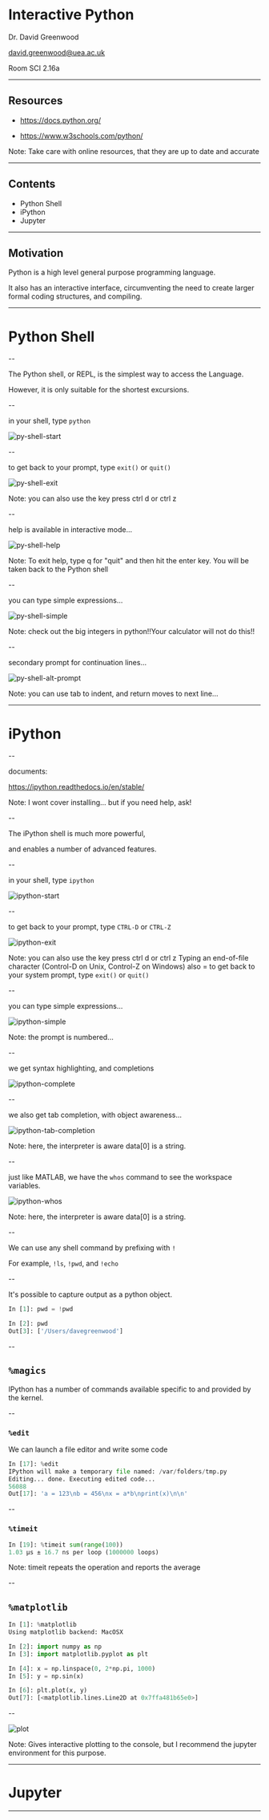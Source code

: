 # Interactive Python

Dr. David Greenwood

david.greenwood@uea.ac.uk

Room SCI 2.16a

---

## Resources

- https://docs.python.org/ 

- https://www.w3schools.com/python/


Note: Take care with online resources, that they are up to date and accurate

---

## Contents

- Python Shell
- iPython
- Jupyter

---

## Motivation

Python is a high level general purpose programming language.

It also has an interactive interface, circumventing 
the need to create larger formal coding structures, 
and compiling.

---

# Python Shell

--

The Python shell, or REPL, is the simplest way to access the Language.

However, it is only suitable for the shortest excursions.

--

in your shell, type `python`

![py-shell-start](../assets/img/py-shell-start.png)

--

to get back to your prompt, type `exit()` or `quit()`

![py-shell-exit](../assets/img/py-shell-exit.png)

Note: you can also use the key press ctrl d or ctrl z

--

help is available in interactive mode...

![py-shell-help](../assets/img/py-shell-help.png)

Note: To exit help, type q for "quit" and then hit the enter key. 
You will be taken back to the Python shell

--

you can type simple expressions...

![py-shell-simple](../assets/img/py-shell-simple.png)

Note: check out the big integers in python!!Your calculator will not do this!!

--

secondary prompt for continuation lines...

![py-shell-alt-prompt](../assets/img/py-shell-alt-prompt.png)

Note: you can use tab to indent, and return moves to next line...

---

# iPython

--

documents:

https://ipython.readthedocs.io/en/stable/

Note: I wont cover installing... but if you need help, ask!

--

The iPython shell is much more powerful,

and enables a number of advanced features.

--

in your shell, type `ipython`

![ipython-start](../assets/img/ipython-start.png)

--

to get back to your prompt, type `CTRL-D` or `CTRL-Z`

![ipython-exit](../assets/img/ipython-exit.png)


Note: you can also use the key press ctrl d or ctrl z
Typing an end-of-file character (Control-D on Unix, Control-Z on Windows)
also = to get back to your system prompt, type `exit()` or `quit()`

--

you can type simple expressions...

![ipython-simple](../assets/img/ipython-simple.png)

Note: the prompt is numbered...

--

we get syntax highlighting, and completions

![ipython-complete](../assets/img/ipython-completion.png)

--

we also get tab completion, with object awareness...

![ipython-tab-completion](../assets/img/ipython-tab-completion.png)

Note: here, the interpreter is aware data[0] is a string.

--

just like MATLAB, we have the `whos` command to see the workspace variables.

![ipython-whos](../assets/img/ipython-whos.png)

Note: here, the interpreter is aware data[0] is a string.

--

We can use any shell command by prefixing with `!`

For example, `!ls`, `!pwd`, and `!echo`

--

It's possible to capture output as a python object.

```python
In [1]: pwd = !pwd

In [2]: pwd
Out[3]: ['/Users/davegreenwood']

```

--

## `%magics`

IPython has a number of commands available specific to and provided by the kernel.

--

### `%edit`

We can launch a file editor and write some code

```python
In [17]: %edit
IPython will make a temporary file named: /var/folders/tmp.py
Editing... done. Executing edited code...
56088
Out[17]: 'a = 123\nb = 456\nx = a*b\nprint(x)\n\n'
```

--

### `%timeit`

```python
In [19]: %timeit sum(range(100))
1.03 µs ± 16.7 ns per loop (1000000 loops)
```

Note: timeit repeats the operation and reports the average

--

## `%matplotlib`

```python
In [1]: %matplotlib
Using matplotlib backend: MacOSX

In [2]: import numpy as np
In [3]: import matplotlib.pyplot as plt

In [4]: x = np.linspace(0, 2*np.pi, 1000)
In [5]: y = np.sin(x)

In [6]: plt.plot(x, y)
Out[7]: [<matplotlib.lines.Line2D at 0x7ffa481b65e0>]

```

--

<img src="../assets/img/ipython-plot.png" alt="plot">

Note: Gives interactive plotting to the console, but 
I recommend the jupyter environment for this purpose.

---

# Jupyter

---
